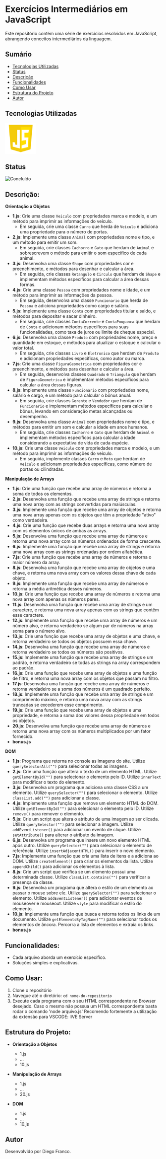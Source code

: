# Exercícios Intermediários em JavaScript

Este repositório contém uma série de exercícios resolvidos em JavaScript, abrangendo conceitos intermediários da linguagem.

## Sumário

- [Tecnologias Utilizadas](#tecnologias-utilizadas)
- [Status](#status)
- [Descrição](#descrição)
- [Funcionalidades](#funcionalidades)
- [Como Usar](#como-usar)
- [Estrutura do Projeto](#estrutura-do-projeto)
- [Autor](#autor)

## Tecnologias Utilizadas

<div style="display: flex; flex-direction: row;">
  <div style="margin-right: 20px; display: flex; justify-content: flex-start;">
    <img src="img/js.png" alt="Logo JS" width="100"/>
  </div>
</div>

## Status

<!-- ![Em Desenvolvimento](http://img.shields.io/static/v1?label=STATUS&message=EM%20DESENVOLVIMENTO&color=RED&style=for-the-badge) -->

![Concluído](http://img.shields.io/static/v1?label=STATUS&message=CONCLUIDO&color=GREEN&style=for-the-badge)

## Descrição:

**Orientação a Objetos**

- **1.js**: Crie uma classe `Veiculo` com propriedades marca e modelo, e um método para imprimir as informações do veículo.
  - Em seguida, crie uma classe `Carro` que herda de `Veiculo` e adiciona uma propriedade para o número de portas.
- **2.js**: Implemente uma classe `Animal` com propriedades nome e tipo, e um método para emitir um som.
  - Em seguida, crie classes `Cachorro` e `Gato` que herdam de `Animal` e sobrescrevem o método para emitir o som específico de cada animal.
- **3.js**: Desenvolva uma classe `Shape` com propriedades cor e preenchimento, e métodos para desenhar e calcular a área.
  - Em seguida, crie classes `Retangulo` e `Circulo` que herdam de `Shape` e implementam métodos específicos para calcular a área dessas formas.
- **4.js**: Crie uma classe `Pessoa` com propriedades nome e idade, e um método para imprimir as informações da pessoa.
  - Em seguida, desenvolva uma classe `Funcionario` que herda de `Pessoa` e adiciona propriedades como cargo e salário.
- **5.js**: Implemente uma classe `Conta` com propriedades titular e saldo, e métodos para depositar e sacar dinheiro.
  - Em seguida, crie classes `ContaCorrente` e `ContaPoupanca` que herdam de `Conta` e adicionam métodos específicos para suas funcionalidades, como taxa de juros ou limite de cheque especial.
- **6.js**: Desenvolva uma classe `Produto` com propriedades nome, preço e quantidade em estoque, e métodos para atualizar o estoque e calcular o valor total.
  - Em seguida, crie classes `Livro` e `Eletronico` que herdam de `Produto` e adicionam propriedades específicas, como autor ou marca.
- **7.js**: Crie uma classe `FiguraGeometrica` com propriedades cor e preenchimento, e métodos para desenhar e calcular a área.
  - Em seguida, desenvolva classes `Quadrado` e `Triangulo` que herdam de `FiguraGeometrica` e implementam métodos específicos para calcular a área dessas figuras.
- **8.js**: Implemente uma classe `Funcionario` com propriedades nome, salário e cargo, e um método para calcular o bônus anual.
  - Em seguida, crie classes `Gerente` e `Vendedor` que herdam de `Funcionario` e implementam métodos específicos para calcular o bônus, levando em consideração metas alcançadas ou desempenho.
- **9.js**: Desenvolva uma classe `Animal` com propriedades nome e tipo, e métodos para emitir um som e calcular a idade em anos humanos.
  - Em seguida, crie classes `Cachorro` e `Gato` que herdam de `Animal` e implementam métodos específicos para calcular a idade considerando a expectativa de vida de cada espécie.
- **10.js**: Crie uma classe `Veiculo` com propriedades marca e modelo, e um método para imprimir as informações do veículo.
  - Em seguida, implemente classes `Carro` e `Moto` que herdam de `Veiculo` e adicionam propriedades específicas, como número de portas ou cilindradas.

**Manipulação de Arrays**

- **1.js**: Crie uma função que recebe uma array de números e retorna a soma de todos os elementos.
- **2.js**: Desenvolva uma função que recebe uma array de strings e retorna uma nova array com as strings convertidas para maiúsculas.
- **3.js**: Implemente uma função que recebe uma array de objetos e retorna uma nova array apenas com os objetos que têm a propriedade "ativo" como verdadeira.
- **4.js**: Crie uma função que recebe duas arrays e retorna uma nova array com os elementos únicos de ambas as arrays.
- **5.js**: Desenvolva uma função que recebe uma array de números e retorna uma nova array com os números ordenados de forma crescente.
- **6.js**: Implemente uma função que recebe uma array de strings e retorna uma nova array com as strings ordenadas por ordem alfabética.
- **7.js**: Crie uma função que recebe uma array de números e retorna o maior número da array.
- **8.js**: Desenvolva uma função que recebe uma array de objetos e uma chave, e retorna uma nova array com os valores dessa chave de cada objeto.
- **9.js**: Implemente uma função que recebe uma array de números e retorna a média aritmética desses números.
- **10.js**: Crie uma função que recebe uma array de números e retorna uma nova array com apenas os números pares.
- **11.js**: Desenvolva uma função que recebe uma array de strings e um caractere, e retorna uma nova array apenas com as strings que contêm esse caractere.
- **12.js**: Implemente uma função que recebe uma array de números e um número alvo, e retorna verdadeiro se algum par de números na array soma para o número alvo.
- **13.js**: Crie uma função que recebe uma array de objetos e uma chave, e retorna verdadeiro se todos os objetos possuem essa chave.
- **14.js**: Desenvolva uma função que recebe uma array de números e retorna verdadeiro se todos os números são positivos.
- **15.js**: Implemente uma função que recebe uma array de strings e um padrão, e retorna verdadeiro se todas as strings na array correspondem ao padrão.
- **16.js**: Crie uma função que recebe uma array de objetos e uma função de filtro, e retorna uma nova array com os objetos que passam no filtro.
- **17.js**: Desenvolva uma função que recebe uma array de números e retorna verdadeiro se a soma dos números é um quadrado perfeito.
- **18.js**: Implemente uma função que recebe uma array de strings e um comprimento máximo, e retorna uma nova array com as strings truncadas se excederem esse comprimento.
- **19.js**: Crie uma função que recebe uma array de objetos e uma propriedade, e retorna a soma dos valores dessa propriedade em todos os objetos.
- **20.js**: Desenvolva uma função que recebe uma array de números e retorna uma nova array com os números multiplicados por um fator fornecido.
- **bonus.js**

**DOM**

- **1.js**: Programa que retorna no console as imagens do site.
  Utilize `querySelectorAll("")` para selecionar todas as imagens.
- **2.js**: Crie uma função que altera o texto de um elemento HTML.
  Utilize `getElementById("")` para selecionar o elemento pelo ID. Utilize `innerText` para modificar o texto do elemento.
- **3.js**: Desenvolva um programa que adiciona uma classe CSS a um elemento.
  Utilize `querySelector("")` para selecionar o elemento. Utilize `classList.add("")` para adicionar a classe.
- **4.js**: Implemente uma função que remove um elemento HTML do DOM.
  Utilize `getElementById("")` para selecionar o elemento pelo ID. Utilize `remove()` para remover o elemento.
- **5.js**: Crie um script que altera o atributo de uma imagem ao ser clicada.
  Utilize `querySelector("")` para selecionar a imagem. Utilize `addEventListener()` para adicionar um evento de clique. Utilize `setAttribute()` para alterar o atributo da imagem.
- **6.js**: Desenvolva um programa que insere um novo elemento HTML após outro.
  Utilize `querySelector("")` para selecionar o elemento de referência. Utilize `insertAdjacentHTML()` para inserir o novo elemento.
- **7.js**: Implemente uma função que cria uma lista de itens e a adiciona ao DOM.
  Utilize `createElement()` para criar os elementos da lista. Utilize `appendChild()` para adicionar os elementos à lista.
- **8.js**: Crie um script que verifica se um elemento possui uma determinada classe.
  Utilize `classList.contains("")` para verificar a presença da classe.
- **9.js**: Desenvolva um programa que altera o estilo de um elemento ao passar o mouse sobre ele.
  Utilize `querySelector("")` para selecionar o elemento. Utilize `addEventListener()` para adicionar eventos de mouseover e mouseout. Utilize `style` para modificar o estilo do elemento.
- **10.js**: Implemente uma função que busca e retorna todos os links de um documento.
  Utilize `getElementsByTagName("")` para selecionar todos os elementos de âncora. Percorra a lista de elementos e extraia os links.
- **bonus.js**

## Funcionalidades:

- Cada arquivo aborda um exercício específico.
- Soluções simples e explicativas.

## Como Usar:

1. Clone o repositório
2. Navegue até o diretório: `cd nome-do-repositorio`
3. Execute cada programa com o seu HTML correspondente no Browser desejado.
   Caso o mesmo não possua um HTML correspondente basta rodar o comando 'node arquivo.js'
   Recomendo fortemente a utilização da extensão para VSCODE: lIVE Server

## Estrutura do Projeto:

- **Orientação a Objetos**

  - 1.js
  - ...
  - 10.js

- **Manipulação de Arrays**

  - 1.js
  - ...
  - 20.js

- **DOM**
  - 1.js
  - ...
  - 10.js

## Autor

Desenvolvido por Diego Franco.
